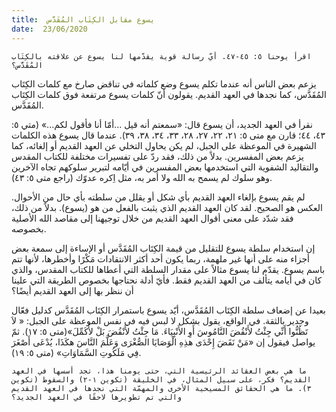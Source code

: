 ```yaml
---
title:  يسوع مقابل الكِتَاب المُقَدَّس
date:  23/06/2020
---
```


`اقرأ يوحنا ٥: ٤٥-٤٧. أيّ رسالة قوية يقدّمها لنا يسوع عن علاقته بالكِتَاب المُقَدَّس؟`

يزعم بعض الناس أنه عندما تكلم يسوع وضع كلماته في تناقض صارخ مع كلمات الكِتَاب المُقَدَّس، كما نجدها في العهد القديم. يقولون أنّ كلمات يسوع مرتفعة فوق كلمات الكِتَاب المُقَدَّس.

نقرأ في العهد الجديد، أن يسوع قال: «سمعتم أنه قيل ...أمّا أنا فأقول لكم...» (متي ٥: ٤٣، ٤٤؛ قارن مع متى ٥: ٢١، ٢٢، ٢٧، ٢٨، ٣٣، ٣٤، ٣٨، ٣٩). عندما قال يسوع هذه الكلمات الشهيرة في الموعظة على الجبل، لم يكن يحاول التخلي عن العهد القديم أو إلغائه، كما يزعم بعض المفسرين. بدلاً من ذلك، فقد ردّ على تفسيرات مختلفة للكتاب المقدس والتقاليد الشفوية التي استخدمها بعض المفسرين في أيّامه لتبرير سلوكهم تجاه الآخرين وهو سلوك لم يسمح به الله ولا أمر به، مثل اِكره عدوّك (راجع متى ٥: ٤٣).

لم يقم يسوع بإلغاء العهد القديم بأي شكل أو يقلل من سلطته بأي حال من الأحوال. العكس هو الصحيح. لقد كان العهد القديم الذي يثبت بالفعل من هو (يسوع). بدلاً من ذلك، فقد شدّد على معنى أقوال العهد القديم من خلال توجيهنا إلى مقاصد الله الأصلية بخصوصه.

إن استخدام سلطة يسوع للتقليل من قيمة الكِتَاب المُقَدَّس أو الإساءة إلى سمعة بعض أجزاء منه على أنها غير ملهمة، ربما يكون أحد أكثر الانتقادات مَكْرًا وأخطرها، لأنها تتم باسم يسوع. يقدّم لنا يسوع مثالاً على مقدار السلطة التي أعطاها للكتاب المقدس، والذي كان في أيامه يتألف من العهد القديم فقط. فأيّ أدلة نحتاجها بخصوص الطريقة التي علينا أن ننظر بها إلى العهد القديم أيضًا؟

بعيدا عن إضعاف سلطة الكِتَاب المُقَدَّس، أيّد يسوع باستمرار الكِتَاب المُقَدَّس كدليل فعّال وجدير بالثقة. في الواقع، يقول بشكل لا لبس فيه في نفس الموعظة على الجبل: « لاَ تَظُنُّوا أَنِّي جِئْتُ لأَنْقُضَ النَّامُوسَ أَوِ الأَنْبِيَاءَ. مَا جِئْتُ لأَنْقُضَ بَلْ لأُكَمِّلَ»(متى ٥: ١٧). ثمّ يواصل فيقول إن «مَنْ نَقَضَ إِحْدَى هذِهِ الْوَصَايَا الصُّغْرَى وَعَلَّمَ النَّاسَ هكَذَا، يُدْعَى أَصْغَرَ فِي مَلَكُوتِ السَّمَاوَاتِ» (متى ٥: ١٩).

`ما هي بعض العقائد الرئيسية التي، حتى يومنا هذا، تجد أسسها في العهد القديم؟ فكر، على سبيل المثال، في الخليقة (تكوين ١-٢) والسقوط (تكوين ٣). ما هي الحقائق المسيحية الأخرى والمهمّة التي نجدها في العهد القديم والتي تم تطويرها لاحقًا في العهد الجديد؟`